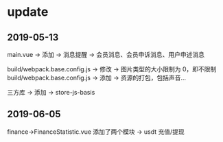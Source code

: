 # update

## 2019-05-13

main.vue -> 添加 -> 消息提醒 -> 会员消息、会员申诉消息、用户申述消息

build/webpack.base.config.js -> 修改 -> 图片类型的大小限制为 0，即不限制
build/webpack.base.config.js -> 添加 -> 资源的打包，包括声音...

三方库 -> 添加 -> store-js-basis

## 2019-06-05

finance->FinanceStatistic.vue
添加了两个模块 -> usdt 充值/提现
